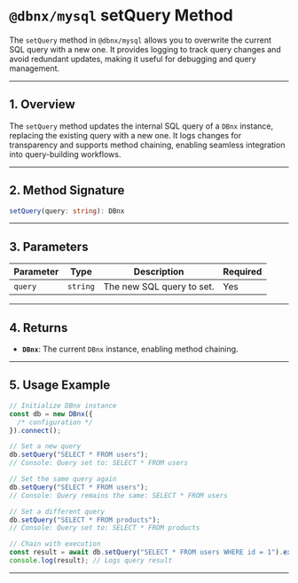 # `@dbnx/mysql` setQuery Method

The `setQuery` method in `@dbnx/mysql` allows you to overwrite the current SQL query with a new one. It provides logging to track query changes and avoid redundant updates, making it useful for debugging and query management.

---

## 1. Overview

The `setQuery` method updates the internal SQL query of a `DBnx` instance, replacing the existing query with a new one. It logs changes for transparency and supports method chaining, enabling seamless integration into query-building workflows.

---

## 2. Method Signature

```typescript
setQuery(query: string): DBnx
```

---

## 3. Parameters

| Parameter | Type     | Description               | Required |
| --------- | -------- | ------------------------- | -------- |
| `query`   | `string` | The new SQL query to set. | Yes      |

---

## 4. Returns

- **`DBnx`**: The current `DBnx` instance, enabling method chaining.

---

## 5. Usage Example

```typescript
// Initialize DBnx instance
const db = new DBnx({
  /* configuration */
}).connect();

// Set a new query
db.setQuery("SELECT * FROM users");
// Console: Query set to: SELECT * FROM users

// Set the same query again
db.setQuery("SELECT * FROM users");
// Console: Query remains the same: SELECT * FROM users

// Set a different query
db.setQuery("SELECT * FROM products");
// Console: Query set to: SELECT * FROM products

// Chain with execution
const result = await db.setQuery("SELECT * FROM users WHERE id = 1").execute();
console.log(result); // Logs query result
```

---
